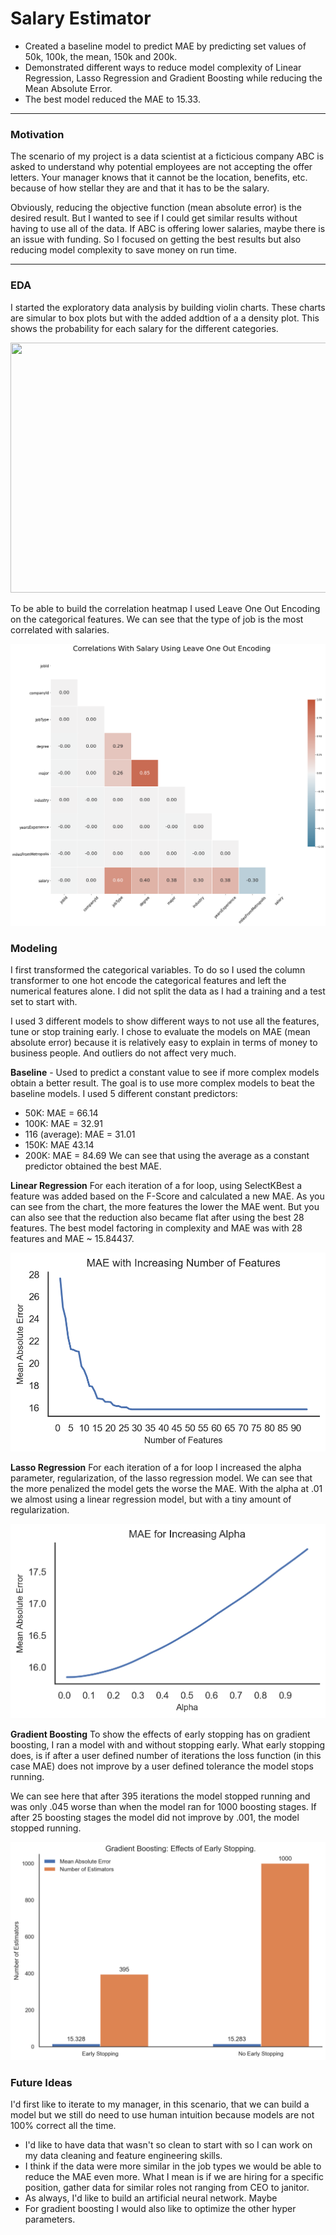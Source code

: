 # Salary Estimator
- Created a baseline model to predict MAE by predicting set values of 50k, 100k, the mean, 150k and 200k. 
- Demonstrated different ways to reduce model complexity of Linear Regression, Lasso Regression and Gradient Boosting while reducing the Mean Absolute Error.
- The best model reduced the MAE to 15.33.
  
---
### Motivation
The scenario of my project is a data scientist at a  ficticious company ABC is asked to understand why potential employees are not accepting the offer letters. Your manager knows that it cannot be the location, benefits, etc. because of how stellar they are and that it has to be the salary. 

Obviously, reducing the objective function (mean absolute error) is the desired result. But I wanted to see if I could get similar results without having to use all of the data. If ABC is offering lower salaries, maybe there  is an issue with funding. So I focused on getting the best results but also reducing model complexity to save money on run time.

---
### EDA
I started the exploratory data analysis by building violin charts. These charts are simular to box plots but with the added addtion of a a density plot. This shows the probability for each salary for the different categories.

<img src="https://media.giphy.com/media/yDaNAFetCCDs4oYMe9/giphy.gif" width = "650" height = "400" />

To be able to build the correlation heatmap I used Leave One Out Encoding on the categorical features. We can see that the type of job is the most correlated with salaries.

![Screenshot](LeaveOneOutCorrelations.png)

### Modeling
I first transformed the categorical variables. To do so I used the column transformer to one hot encode the categorical features and left the numerical features alone. I did not split the data as I had a training and a test set to start with. 

I used 3 different models to show different ways to not use all the features, tune or stop training early. I chose to evaluate the models on MAE (mean absolute error) because it is relatively easy to explain in terms of money to business people. And outliers do not affect very much.

**Baseline** - Used to predict a constant value to see if more complex models obtain a better result. The goal is to use more complex models to beat the baseline models. I used 5 different constant predictors:
- 50K: MAE = 66.14
- 100K: MAE = 32.91
- 116 (average): MAE = 31.01
- 150K: MAE 43.14
- 200K: MAE = 84.69
We can see that using the average as a constant predictor obtained the best MAE.

**Linear Regression** For each iteration of a for loop, using SelectKBest a feature was added based on the F-Score and calculated a new MAE. As you can see from the chart, the more features the lower the MAE went. But you can also see that the reduction also became flat after using the best 28 features. The best model factoring in complexity and MAE was with 28 features and MAE ~ 15.84437.

![Screenshot](LinearNumFeatures.png)
 
**Lasso Regression** For each iteration of a for loop I increased the alpha parameter, regularization, of the lasso regression model. We can see that the more penalized the model gets the worse the MAE. With the alpha at .01 we almost using a linear regression model, but with a tiny amount of regularization.

![Screenshot](LassoMAE.png)

**Gradient Boosting** To show the effects of early stopping has on gradient boosting, I ran a model with and without stopping early. What early stopping does, is if after a user defined number of iterations the loss function (in this case MAE) does not improve by a user defined tolerance the model stops running.

We can see here that after 395 iterations the model stopped running and was only .045 worse than when the model ran for 1000 boosting stages. If after 25 boosting stages the model did not improve by .001, the model stopped running.
  
![Screenshot](EarlyStopping.png)

### Future Ideas
I'd first like to iterate to my manager, in this scenario, that we can build a model but we still do need to use human intuition because models are not 100% correct all the time.
  - I'd like to have data that wasn't so clean to start with so I can work on my data cleaning and feature engineering skills.
  - I think if the data were more similar in the job types we would be able to reduce the MAE even more. What I mean is if we are hiring for a specific position, gather data for similar roles not ranging from CEO to janitor.
  - As always, I'd like to build an artificial neural network. Maybe
  - For gradient boosting I would also like to optimize the other hyper parameters.
